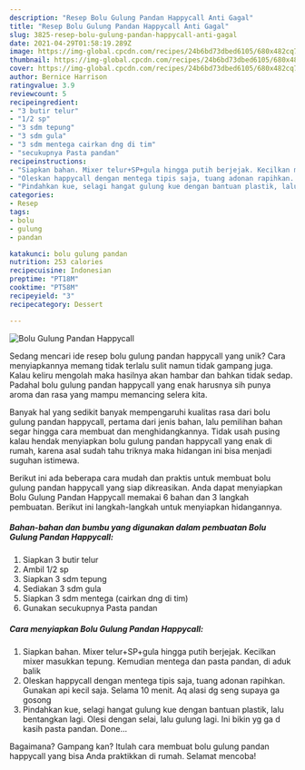 ```yaml
---
description: "Resep Bolu Gulung Pandan Happycall Anti Gagal"
title: "Resep Bolu Gulung Pandan Happycall Anti Gagal"
slug: 3825-resep-bolu-gulung-pandan-happycall-anti-gagal
date: 2021-04-29T01:58:19.289Z
image: https://img-global.cpcdn.com/recipes/24b6bd73dbed6105/680x482cq70/bolu-gulung-pandan-happycall-foto-resep-utama.jpg
thumbnail: https://img-global.cpcdn.com/recipes/24b6bd73dbed6105/680x482cq70/bolu-gulung-pandan-happycall-foto-resep-utama.jpg
cover: https://img-global.cpcdn.com/recipes/24b6bd73dbed6105/680x482cq70/bolu-gulung-pandan-happycall-foto-resep-utama.jpg
author: Bernice Harrison
ratingvalue: 3.9
reviewcount: 5
recipeingredient:
- "3 butir telur"
- "1/2 sp"
- "3 sdm tepung"
- "3 sdm gula"
- "3 sdm mentega cairkan dng di tim"
- "secukupnya Pasta pandan"
recipeinstructions:
- "Siapkan bahan. Mixer telur+SP+gula hingga putih berjejak. Kecilkan mixer masukkan tepung. Kemudian mentega dan pasta pandan, di aduk balik"
- "Oleskan happycall dengan mentega tipis saja, tuang adonan rapihkan. Gunakan api kecil saja. Selama 10 menit. Aq alasi dg seng supaya ga gosong"
- "Pindahkan kue, selagi hangat gulung kue dengan bantuan plastik, lalu bentangkan lagi. Olesi dengan selai, lalu gulung lagi. Ini bikin yg ga d kasih pasta pandan. Done..."
categories:
- Resep
tags:
- bolu
- gulung
- pandan

katakunci: bolu gulung pandan 
nutrition: 253 calories
recipecuisine: Indonesian
preptime: "PT18M"
cooktime: "PT58M"
recipeyield: "3"
recipecategory: Dessert

---
```



![Bolu Gulung Pandan Happycall](https://img-global.cpcdn.com/recipes/24b6bd73dbed6105/680x482cq70/bolu-gulung-pandan-happycall-foto-resep-utama.jpg)

Sedang mencari ide resep bolu gulung pandan happycall yang unik? Cara menyiapkannya memang tidak terlalu sulit namun tidak gampang juga. Kalau keliru mengolah maka hasilnya akan hambar dan bahkan tidak sedap. Padahal bolu gulung pandan happycall yang enak harusnya sih punya aroma dan rasa yang mampu memancing selera kita.



Banyak hal yang sedikit banyak mempengaruhi kualitas rasa dari bolu gulung pandan happycall, pertama dari jenis bahan, lalu pemilihan bahan segar hingga cara membuat dan menghidangkannya. Tidak usah pusing kalau hendak menyiapkan bolu gulung pandan happycall yang enak di rumah, karena asal sudah tahu triknya maka hidangan ini bisa menjadi suguhan istimewa.


Berikut ini ada beberapa cara mudah dan praktis untuk membuat bolu gulung pandan happycall yang siap dikreasikan. Anda dapat menyiapkan Bolu Gulung Pandan Happycall memakai 6 bahan dan 3 langkah pembuatan. Berikut ini langkah-langkah untuk menyiapkan hidangannya.

<!--inarticleads1-->

##### Bahan-bahan dan bumbu yang digunakan dalam pembuatan Bolu Gulung Pandan Happycall:

1. Siapkan 3 butir telur
1. Ambil 1/2 sp
1. Siapkan 3 sdm tepung
1. Sediakan 3 sdm gula
1. Siapkan 3 sdm mentega (cairkan dng di tim)
1. Gunakan secukupnya Pasta pandan




<!--inarticleads2-->

##### Cara menyiapkan Bolu Gulung Pandan Happycall:

1. Siapkan bahan. Mixer telur+SP+gula hingga putih berjejak. Kecilkan mixer masukkan tepung. Kemudian mentega dan pasta pandan, di aduk balik
1. Oleskan happycall dengan mentega tipis saja, tuang adonan rapihkan. Gunakan api kecil saja. Selama 10 menit. Aq alasi dg seng supaya ga gosong
1. Pindahkan kue, selagi hangat gulung kue dengan bantuan plastik, lalu bentangkan lagi. Olesi dengan selai, lalu gulung lagi. Ini bikin yg ga d kasih pasta pandan. Done...




Bagaimana? Gampang kan? Itulah cara membuat bolu gulung pandan happycall yang bisa Anda praktikkan di rumah. Selamat mencoba!
